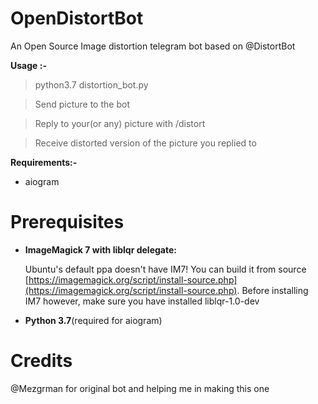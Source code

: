 # OpenDistortBot
An Open Source Image distortion telegram bot based on @DistortBot

**Usage :-**
> python3.7 distortion_bot.py

> Send picture to the bot

> Reply to your(or any) picture with /distort

> Receive distorted version of the picture you replied to

**Requirements:-** 
- aiogram

# Prerequisites
- **ImageMagick 7 with liblqr delegate:** 

    Ubuntu's default ppa doesn't have IM7! You can build it from source [https://imagemagick.org/script/install-source.php](https://imagemagick.org/script/install-source.php). Before 
    installing IM7 however, make sure you have installed liblqr-1.0-dev

- **Python 3.7**(required for aiogram)

# Credits
@Mezgrman for original bot and helping me in making this one
